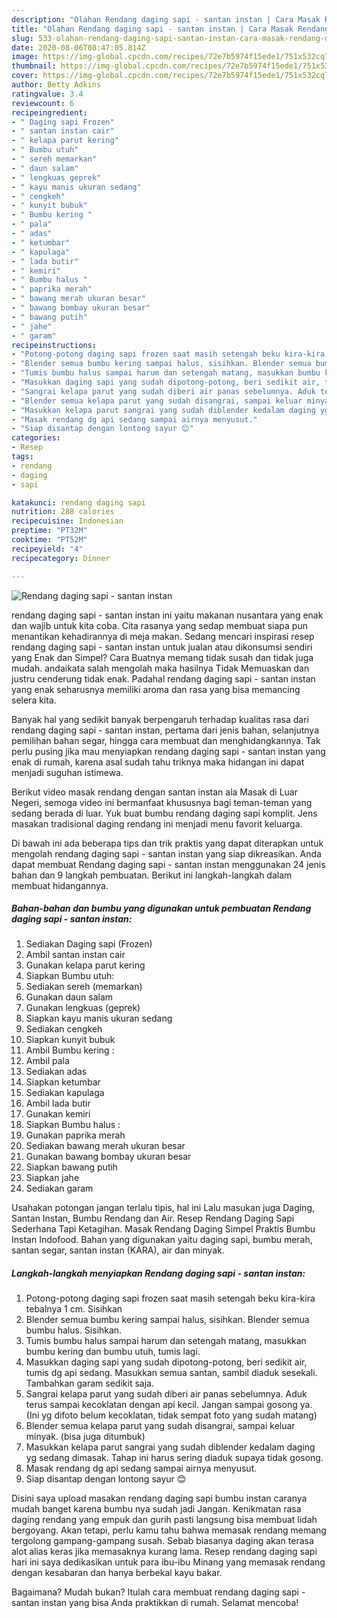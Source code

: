 ```yaml
---
description: "Olahan Rendang daging sapi - santan instan | Cara Masak Rendang daging sapi - santan instan Yang Bikin Ngiler"
title: "Olahan Rendang daging sapi - santan instan | Cara Masak Rendang daging sapi - santan instan Yang Bikin Ngiler"
slug: 533-olahan-rendang-daging-sapi-santan-instan-cara-masak-rendang-daging-sapi-santan-instan-yang-bikin-ngiler
date: 2020-08-06T08:47:05.814Z
image: https://img-global.cpcdn.com/recipes/72e7b5974f15ede1/751x532cq70/rendang-daging-sapi-santan-instan-foto-resep-utama.jpg
thumbnail: https://img-global.cpcdn.com/recipes/72e7b5974f15ede1/751x532cq70/rendang-daging-sapi-santan-instan-foto-resep-utama.jpg
cover: https://img-global.cpcdn.com/recipes/72e7b5974f15ede1/751x532cq70/rendang-daging-sapi-santan-instan-foto-resep-utama.jpg
author: Betty Adkins
ratingvalue: 3.4
reviewcount: 6
recipeingredient:
- " Daging sapi Frozen"
- " santan instan cair"
- " kelapa parut kering"
- " Bumbu utuh"
- " sereh memarkan"
- " daun salam"
- " lengkuas geprek"
- " kayu manis ukuran sedang"
- " cengkeh"
- " kunyit bubuk"
- " Bumbu kering "
- " pala"
- " adas"
- " ketumbar"
- " kapulaga"
- " lada butir"
- " kemiri"
- " Bumbu halus "
- " paprika merah"
- " bawang merah ukuran besar"
- " bawang bombay ukuran besar"
- " bawang putih"
- " jahe"
- " garam"
recipeinstructions:
- "Potong-potong daging sapi frozen saat masih setengah beku kira-kira tebalnya 1 cm. Sisihkan"
- "Blender semua bumbu kering sampai halus, sisihkan. Blender semua bumbu halus. Sisihkan."
- "Tumis bumbu halus sampai harum dan setengah matang, masukkan bumbu kering dan bumbu utuh, tumis lagi."
- "Masukkan daging sapi yang sudah dipotong-potong, beri sedikit air, tumis dg api sedang. Masukkan semua santan, sambil diaduk sesekali. Tambahkan garam sedikit saja."
- "Sangrai kelapa parut yang sudah diberi air panas sebelumnya. Aduk terus sampai kecoklatan dengan api kecil. Jangan sampai gosong ya. (Ini yg difoto belum kecoklatan, tidak sempat foto yang sudah matang)"
- "Blender semua kelapa parut yang sudah disangrai, sampai keluar minyak. (bisa juga ditumbuk)"
- "Masukkan kelapa parut sangrai yang sudah diblender kedalam daging yg sedang dimasak. Tahap ini harus sering diaduk supaya tidak gosong."
- "Masak rendang dg api sedang sampai airnya menyusut."
- "Siap disantap dengan lontong sayur 😊"
categories:
- Resep
tags:
- rendang
- daging
- sapi

katakunci: rendang daging sapi 
nutrition: 288 calories
recipecuisine: Indonesian
preptime: "PT32M"
cooktime: "PT52M"
recipeyield: "4"
recipecategory: Dinner

---
```



![Rendang daging sapi - santan instan](https://img-global.cpcdn.com/recipes/72e7b5974f15ede1/751x532cq70/rendang-daging-sapi-santan-instan-foto-resep-utama.jpg)


rendang daging sapi - santan instan ini yaitu makanan nusantara yang enak dan wajib untuk kita coba. Cita rasanya yang sedap membuat siapa pun menantikan kehadirannya di meja makan.
Sedang mencari inspirasi resep rendang daging sapi - santan instan untuk jualan atau dikonsumsi sendiri yang Enak dan Simpel? Cara Buatnya memang tidak susah dan tidak juga mudah. andaikata salah mengolah maka hasilnya Tidak Memuaskan dan justru cenderung tidak enak. Padahal rendang daging sapi - santan instan yang enak seharusnya memiliki aroma dan rasa yang bisa memancing selera kita.

Banyak hal yang sedikit banyak berpengaruh terhadap kualitas rasa dari rendang daging sapi - santan instan, pertama dari jenis bahan, selanjutnya pemilihan bahan segar, hingga cara membuat dan menghidangkannya. Tak perlu pusing jika mau menyiapkan rendang daging sapi - santan instan yang enak di rumah, karena asal sudah tahu triknya maka hidangan ini dapat menjadi suguhan istimewa.

Berikut video masak rendang dengan santan instan ala Masak di Luar Negeri, semoga video ini bermanfaat khususnya bagi teman-teman yang sedang berada di luar. Yuk buat bumbu rendang daging sapi komplit. Jens masakan tradisional daging rendang ini menjadi menu favorit keluarga.


Di bawah ini ada beberapa tips dan trik praktis yang dapat diterapkan untuk mengolah rendang daging sapi - santan instan yang siap dikreasikan. Anda dapat membuat Rendang daging sapi - santan instan menggunakan 24 jenis bahan dan 9 langkah pembuatan. Berikut ini langkah-langkah dalam membuat hidangannya.

<!--inarticleads1-->

##### Bahan-bahan dan bumbu yang digunakan untuk pembuatan Rendang daging sapi - santan instan:

1. Sediakan  Daging sapi (Frozen)
1. Ambil  santan instan cair
1. Gunakan  kelapa parut kering
1. Siapkan  Bumbu utuh:
1. Sediakan  sereh (memarkan)
1. Gunakan  daun salam
1. Gunakan  lengkuas (geprek)
1. Siapkan  kayu manis ukuran sedang
1. Sediakan  cengkeh
1. Siapkan  kunyit bubuk
1. Ambil  Bumbu kering :
1. Ambil  pala
1. Sediakan  adas
1. Siapkan  ketumbar
1. Sediakan  kapulaga
1. Ambil  lada butir
1. Gunakan  kemiri
1. Siapkan  Bumbu halus :
1. Gunakan  paprika merah
1. Sediakan  bawang merah ukuran besar
1. Gunakan  bawang bombay ukuran besar
1. Siapkan  bawang putih
1. Siapkan  jahe
1. Sediakan  garam


Usahakan potongan jangan terlalu tipis, hal ini Lalu masukan juga Daging, Santan Instan, Bumbu Rendang dan Air. Resep Rendang Daging Sapi Sederhana Tapi Ketagihan. Masak Rendang Daging Simpel Praktis Bumbu Instan Indofood. Bahan yang digunakan yaitu daging sapi, bumbu merah, santan segar, santan instan (KARA), air dan minyak. 

<!--inarticleads2-->

##### Langkah-langkah menyiapkan Rendang daging sapi - santan instan:

1. Potong-potong daging sapi frozen saat masih setengah beku kira-kira tebalnya 1 cm. Sisihkan
1. Blender semua bumbu kering sampai halus, sisihkan. Blender semua bumbu halus. Sisihkan.
1. Tumis bumbu halus sampai harum dan setengah matang, masukkan bumbu kering dan bumbu utuh, tumis lagi.
1. Masukkan daging sapi yang sudah dipotong-potong, beri sedikit air, tumis dg api sedang. Masukkan semua santan, sambil diaduk sesekali. Tambahkan garam sedikit saja.
1. Sangrai kelapa parut yang sudah diberi air panas sebelumnya. Aduk terus sampai kecoklatan dengan api kecil. Jangan sampai gosong ya. (Ini yg difoto belum kecoklatan, tidak sempat foto yang sudah matang)
1. Blender semua kelapa parut yang sudah disangrai, sampai keluar minyak. (bisa juga ditumbuk)
1. Masukkan kelapa parut sangrai yang sudah diblender kedalam daging yg sedang dimasak. Tahap ini harus sering diaduk supaya tidak gosong.
1. Masak rendang dg api sedang sampai airnya menyusut.
1. Siap disantap dengan lontong sayur 😊


Disini saya upload masakan rendang daging sapi bumbu instan caranya mudah banget karena bumbu nya sudah jadi Jangan. Kenikmatan rasa daging rendang yang empuk dan gurih pasti langsung bisa membuat lidah bergoyang. Akan tetapi, perlu kamu tahu bahwa memasak rendang memang tergolong gampang-gampang susah. Sebab biasanya daging akan terasa alot alias keras jika memasaknya kurang lama. Resep rendang daging sapi hari ini saya dedikasikan untuk para ibu-ibu Minang yang memasak rendang dengan kesabaran dan hanya berbekal kayu bakar. 

Bagaimana? Mudah bukan? Itulah cara membuat rendang daging sapi - santan instan yang bisa Anda praktikkan di rumah. Selamat mencoba!
